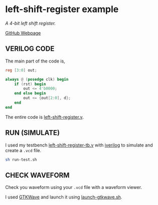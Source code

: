 # left-shift-register example

_A 4-bit left shift register._

[GitHub Webpage](https://jeffdecola.github.io/my-systemverilog-examples/)

## VERILOG CODE

The main part of the code is,

```verilog
reg [3:0] out;

always @ (posedge clk) begin
    if (rst) begin
        out <= 4'b0000;
    end else begin
        out <= {out[2:0], d};
    end
end
```

The entire code is
[left-shift-register.v](left-shift-register.v).

## RUN (SIMULATE)

I used my testbench
[left-shift-register-tb.v](left-shift-register-tb.v) with
[iverilog](https://github.com/JeffDeCola/my-cheat-sheets/tree/master/hardware/tools/simulation/iverilog-cheat-sheet)
to simulate and create a `.vcd` file.

```bash
sh run-test.sh
```

## CHECK WAVEFORM

Check you waveform using your `.vcd` file with a waveform viewer.

I used [GTKWave](https://github.com/JeffDeCola/my-cheat-sheets/tree/master/hardware/tools/simulation/gtkwave-cheat-sheet)
and launch it using
[launch-gtkwave.sh](launch-gtkwave.sh).
